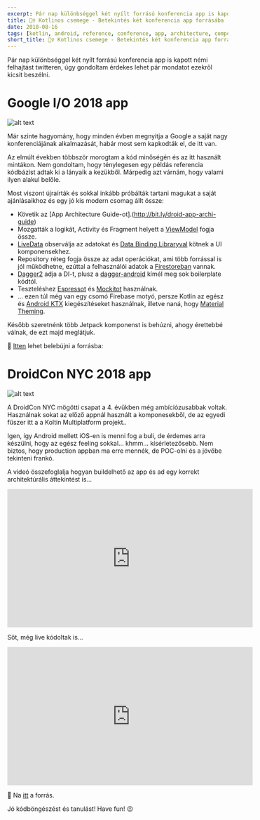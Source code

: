 ```yaml
---
excerpt: Pár nap különbséggel két nyílt forrású konferencia app is kapott némi felhajtást twitteren, úgy gondoltam érdekes lehet pár mondatot ezekről kicsit beszélni.
title: 🕵️‍♀️ Kotlinos csemege - Betekintés két konferencia app forrásába
date: 2018-08-16
tags: [kotlin, android, reference, conference, app, architecture, component]
short_title: 🕵️‍♀️ Kotlinos csemege - Betekintés két konferencia app forrásába
---
```


Pár nap különbséggel két nyílt forrású konferencia app is kapott némi felhajtást twitteren, úgy gondoltam érdekes lehet pár mondatot ezekről kicsit beszélni.

# Google I/O 2018 app

![alt text](https://appcraft.hu/assets/img/oss-conf-app-01.png)

Már szinte hagyomány, hogy minden évben megnyitja a Google a saját nagy konferenciájának alkalmazását, habár most sem kapkodták el, de itt van.

Az elmúlt években többször morogtam a kód minőségén és az itt használt mintákon. Nem gondoltam, hogy ténylegesen egy példás referencia kódbázist adtak ki a lányaik a kezükből. Márpedig azt várnám, hogy valami ilyen alakul belőle.

Most viszont újraírták és sokkal inkább próbálták tartani magukat a saját ajánlásaikhoz és egy jó kis modern csomag állt össze:
- Követik az [App Architecture Guide-ot].(http://bit.ly/droid-app-archi-guide)
- Mozgatták a logikát, Activity és Fragment helyett a [ViewModel](http://bit.ly/aaa-viewmodel) fogja össze.
- [LiveData](http://bit.ly/aaa-livedata) observálja az adatokat és [Data Binding Libraryval](http://bit.ly/aaa-data-bind-lib) kötnek a UI komponensekhez.
- Repository réteg fogja össze az adat operációkat, ami több forrással is jól működhetne, ezúttal a felhasználói adatok a [Firestoreban](http://bit.ly/cloud-firestore) vannak.
- [Dagger2](http://bit.ly/oss-dagger2) adja a DI-t, plusz a [dagger-android](http://bit.ly/oss-dagger-android) kímél meg sok boilerplate kódtól.
- Teszteléshez [Espressot](http://bit.ly/android-espresso) és [Mockitot](http://bit.ly/oss-mockito) használnak.
- ... ezen túl még van egy csomó Firebase motyó, persze Kotlin az egész és [Android KTX](http://bit.ly/android-kotlin-ktx) kiegészítéseket használnak, illetve naná, hogy [Material Theming](http://bit.ly/android-material-theming).

Később szeretnénk több Jetpack komponenst is behúzni, ahogy érettebbé válnak, de ezt majd meglátjuk.

🔖 [Itten](http://bit.ly/oss-google-io-app-2018-source) lehet belebújni a forrásba:

# DroidCon NYC 2018 app

![alt text](https://appcraft.hu/assets/img/oss-conf-app-02.png)

A DroidCon NYC mögötti csapat a 4. évükben még ambíciózusabbak voltak. Használnak sokat az előző appnál használt a komponesekből, de az egyedi fűszer itt a a Koltin Multiplatform projekt..

Igen, így Android mellett iOS-en is menni fog a buli,  de érdemes arra készülni, hogy az egész feeling sokkal... khmm... kísérletezősebb. Nem biztos, hogy production appban ma erre mennék, de POC-olni és a jövőbe tekinteni frankó.

A videó összefoglalja hogyan buildelhető az app és ad egy korrekt architektúrális áttekintést is...
<iframe width="560" height="315" src="https://www.youtube.com/embed/YAeDK3Ei0Lk" frameborder="0" allow="autoplay; encrypted-media" allowfullscreen></iframe>

Sőt, még live kódoltak is...
<iframe width="560" height="315" src="https://www.youtube.com/embed/4BwmYYOQDGY" frameborder="0" allow="autoplay; encrypted-media" allowfullscreen></iframe>

🔖 Na [itt](http://bit.ly/oss-droidcon-nyc-app-source) a forrás.

Jó kódböngészést és tanulást! Have fun! 😉